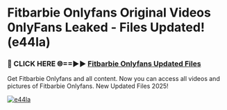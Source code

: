 # Fitbarbie Onlyfans Original Videos 0nlyFans Leaked - Files Updated! (e44la)

<h3>🔴 CLICK HERE 🌐==►► <a href="https://tinyurl.com/ehrbuxhb" rel="nofollow">Fitbarbie Onlyfans Updated Files</a></h3>

Get Fitbarbie Onlyfans and all content. Now you can access all videos and pictures of Fitbarbie Onlyfans. New Updated Files 2025!

[![e44la](https://i.imgur.com/lVYEuWS.gif)](https://tinyurl.com/ehrbuxhb)
